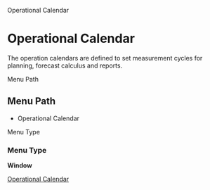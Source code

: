 
Operational Calendar
# Operational Calendar


The operation calendars are defined to set measurement cycles for planning, forecast calculus and reports.

Menu Path
## Menu Path



- Operational Calendar

Menu Type
### Menu Type

**Window**


[Operational Calendar](../../window-operational-calendar.md)